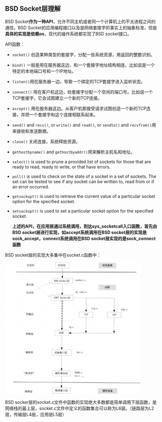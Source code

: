 ## BSD Socket层理解

BSD Socket**作为一种API**，允许不同主机或者同一个计算机上的不太进程之间的通信，BSD Socket的应用编程接口以及是网络套接字的事实上的抽象标准，但是**具体的实现是依赖os**，现代的操作系统都实现了BSD socket接口。

API函数：

- `socket()` 创造某种类型的套接字，分配一些系统资源，用返回的整数识别。

- `bind()` 一般是用在服务器这边，和一个套接字地址结构相连，比如说是一个特定的本地端口号和一个IP地址。

- `listen()`用在服务器一边，导致一个绑定的TCP套接字进入监听状态。

- `connect()` 用在客户机这边，给套接字分配一个空闲的端口号。比如说一个TCP套接字，它会试图建立一个新的TCP连接。

- `accept()` 用在服务器这边。从客户机那接受请求试图创造一个新的TCP连接，并把一个套接字和这个连接相联系起来。

- `send()` and `recv()`, or `write()` and `read()`, or `sendto()` and `recvfrom()`用来接收和发送数据。

- `close()` 关闭连接，系统释放资源。

- `gethostbyname()` and `gethostbyaddr()`用来解析主机名和地址。

- `select()` is used to prune a provided list of sockets for those that are ready to read, ready to write, or that have errors.

- `poll()` is used to check on the state of a socket in a set of sockets. The set can be tested to see if any socket can be written to, read from or if an error occurred.

- `getsockopt()` is used to retrieve the current value of a particular socket option for the specified socket.

- `setsockopt()` is used to set a particular socket option for the specified socket.

  **上述的API，在应用层通过系统调用，到达sys_socketcall入口函数，首先由BSD socket层进行实现，如accept系统调用在BSD socket层的实现是sock_accept，connect系统调用在BSD socket层实现的是sock_connect函数**

BSD socket层的实现大多集中在socket.c函数中：

<img src="img/内核栈架构.png" style="zoom:67%;" />

BSD socker层的socket.c文件中函数的实现绝大多数都是简单调用下层函数，是网络栈的最上层，socket.c文件中定义的函数集合可以称为L6层。（链路层为L2层，传输层L4层，应用层L5层）

